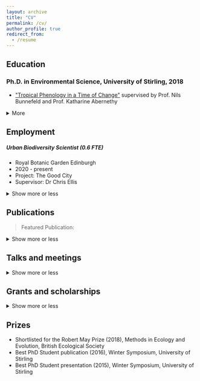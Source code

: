 ```yaml
---
layout: archive
title: "CV"
permalink: /cv/
author_profile: true
redirect_from:
  - /resume
---
```



## Education

### Ph.D. in Environmental Science, University of Stirling, 2018
  * ["Tropical Phenology in a Time of Change"](https://dspace.stir.ac.uk/handle/1893/29325#.Ymqu99PMI2w) supervised by Prof. Nils Bunnefeld and Prof. Katharine Abernethy

<details>
   <summary> More </summary> 
  
### M.Sc. in Conservation Science, Imperial College London, 2013
  * "What's the Catch? Mosquito Net Fishing in Coastal East Africa" supervised by Prof. EJ Milner Gulland and Dr Nick Hill

### B.A. in Biological Sciences, University of Oxford, 2010
  * supervised by Mr Timothy Walker (University of Oxford Botanic Garden)
  
</details>
  
## Employment

##### Urban Biodiversity Scientist (0.6 FTE)
  * Royal Botanic Garden Edinburgh
  * 2020 - present
  * Project: The Good City
  * Supervisor: Dr Chris Ellis

<details>
   <summary> Show more or less </summary>
  
#### Postdoctoral Research Assistant (0.4 FTE) 
  * UK Centre for Ecology and Hydrology (CEH)
  * 2019 - 2020
  * Project: [Phenology and ecological genetics in the Kenyan drylands](https://emma-bush.github.io/portfolio/kenya-drylands/)
  * Supervisor: Dr Stephen Cavers

**Postdoctoral Research Assistant (0.5 FTE)**
  * University of Stirling
  * 2019 - 2020
  * Project: [Long term trends in Central African Forest Phenology](https://emma-bush.github.io/portfolio/lope/)
  * Supervisor: Prof Katharine Abernethy

Academic Researcher
  * University of Oxford
  * 2010 - 2012
  * Project: A global review of the exotic pet trade
  * Project: Effects of tropical forest modification and fragmentation on dung beetle biodiversity and ecosystem functioning
  * Project: Woodland recovery after removal of deer: cascade effects for small mammals 
  * Supervisors: Prof. David Macdonald and Dr Eleanor Slade
</details>

## Publications

>Featured Publication:

<details>
  <summary> Show more or less </summary>
  
  <ul>{% for post in site.publications reversed %}
    {% include archive-single-cv.html %}
  {% endfor %}</ul>

Reviewer for: Journal of Plant Ecology, Biotropica, Biological Conservation, Ecology and Society and PeerJ
</details>

## Talks and meetings
 <details>
  <summary>Show more or less</summary>
      
  <ul>{% for post in site.talks reversed %}
    {% include archive-single-talk-cv.html %}
  {% endfor %}</ul>
  </details>
  
## Grants and scholarships
 <details>
  <summary>Show more or less</summary>
  
* COP26 International Climate Change Network grant (2021), The Royal Society of Edinburgh - £9920 to fund 6 month networking project for the African Phenology Network (PI).
* Research Grant (2019), National Parks Agency Gabon - £31,533 to fund 12-month (0.5 FTE) PDRA at the University of Stirling (Co-I).
* Connect+ grant (2018), University of Stirling - £6150 to fund workshop (Co-I).
* Collaborative Impact Studentship (2013) joint funded between University of Stirling and National Parks Agency Gabon (ANPN) - £67,200/4 years stipend + £16,000 training and fieldwork costs.
* Tropical Agriculture Association Masters Award (2013) - £1000 fieldwork costs (PI).
* Imperial College Conservation Science (ICCS) Project Bursary Award (2013) - £500 fieldwork costs (PI).
* Conservation Science MSc Bursary (2012) - £4000 living expenses.
* Imperial College London Rector’s Scholarship Fund Masters Award (2012) - £5000 living expenses and fees.
* Peoples Trust for Endangered Species Graduate Research Internship (2010) - £6000 fieldwork costs (PI).
* Hertford College Academic Scholarship, University of Oxford (2009)
    </details>
    
## Prizes
    
* Shortlisted for the Robert May Prize (2018), Methods in Ecology and Evolution, British Ecological Society
* Best PhD Student publication (2016), Winter Symposium, University of Stirling
* Best PhD Student presentation (2015), Winter Symposium, University of Stirling
